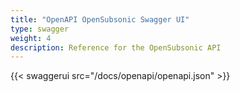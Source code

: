 ```yaml
---
title: "OpenAPI OpenSubsonic Swagger UI"
type: swagger
weight: 4
description: Reference for the OpenSubsonic API
---
```


{{< swaggerui src="/docs/openapi/openapi.json" >}}
